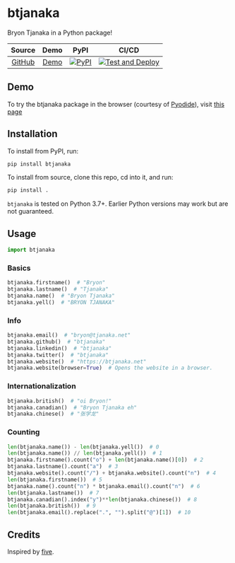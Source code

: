 # btjanaka

Bryon Tjanaka in a Python package!

|                       Source                        |                       Demo                       |                                                    PyPI                                                    |                                                                                                    CI/CD                                                                                                    |
| :-------------------------------------------------: | :----------------------------------------------: | :--------------------------------------------------------------------------------------------------------: | :---------------------------------------------------------------------------------------------------------------------------------------------------------------------------------------------------------: |
| [GitHub](https://github.com/btjanaka/btjanaka-pypi) | [Demo](https://pages.btjanaka.net/btjanaka-pypi) | [![PyPI](https://img.shields.io/pypi/v/btjanaka?style=flat&color=blue)](https://pypi.org/project/btjanaka) | [![Test and Deploy](https://github.com/btjanaka/btjanaka-pypi/workflows/Test%20and%20Deploy/badge.svg?branch=master)](https://github.com/btjanaka/btjanaka-pypi/actions?query=workflow%3A"Test+and+Deploy") |

## Demo

To try the btjanaka package in the browser (courtesy of
[Pyodide](https://pyodide.org/)), visit
[this page](https://pages.btjanaka.net/btjanaka-pypi)

## Installation

To install from PyPI, run:

```bash
pip install btjanaka
```

To install from source, clone this repo, cd into it, and run:

```bash
pip install .
```

`btjanaka` is tested on Python 3.7+. Earlier Python versions may work but are
not guaranteed.

## Usage

```python
import btjanaka
```

### Basics

```python
btjanaka.firstname()  # "Bryon"
btjanaka.lastname()  # "Tjanaka"
btjanaka.name()  # "Bryon Tjanaka"
btjanaka.yell()  # "BRYON TJANAKA"
```

### Info

```python
btjanaka.email()  # "bryon@tjanaka.net"
btjanaka.github()  # "btjanaka"
btjanaka.linkedin()  # "btjanaka"
btjanaka.twitter()  # "btjanaka"
btjanaka.website()  # "https://btjanaka.net"
btjanaka.website(browser=True)  # Opens the website in a browser.
```

### Internationalization

```python
btjanaka.british()  # "oi Bryon!"
btjanaka.canadian()  # "Bryon Tjanaka eh"
btjanaka.chinese()  # "张学龙"
```

### Counting

```python
len(btjanaka.name()) - len(btjanaka.yell())  # 0
len(btjanaka.name()) // len(btjanaka.yell())  # 1
btjanaka.firstname().count("o") + len(btjanaka.name()[0])  # 2
btjanaka.lastname().count("a")  # 3
btjanaka.website().count("/") + btjanaka.website().count("n")  # 4
len(btjanaka.firstname())  # 5
btjanaka.name().count("n") * btjanaka.email().count("n")  # 6
len(btjanaka.lastname())  # 7
btjanaka.canadian().index("y")**len(btjanaka.chinese())  # 8
len(btjanaka.british())  # 9
len(btjanaka.email().replace(".", "").split("@")[1])  # 10
```

## Credits

Inspired by [five](https://pypi.org/project/five/).
